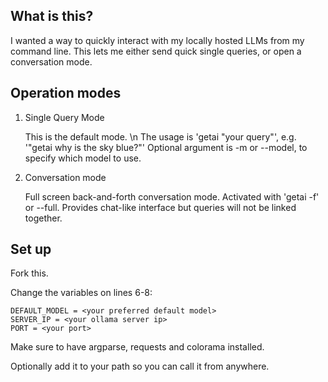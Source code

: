 ## What is this? 
I wanted a way to quickly interact with my locally hosted LLMs from my command line. 
This lets me either send quick single queries, or open a conversation mode. 


## Operation modes
1. Single Query Mode

	This is the default mode. \n
	The usage is 'getai "your query"', e.g. '"getai why is the sky blue?"' 
	Optional argument is -m or --model, to specify which model to use. 

2. Conversation mode 

	Full screen back-and-forth conversation mode. 
	Activated with 'getai -f' or --full. 
	Provides chat-like interface but queries will not be linked together. 


## Set up 
Fork this.

Change the variables on lines 6-8:

	DEFAULT_MODEL = <your preferred default model> 
	SERVER_IP = <your ollama server ip>
	PORT = <your port>


Make sure to have argparse, requests and colorama installed. 

Optionally add it to your path so you can call it from anywhere. 
